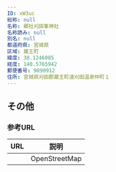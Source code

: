 ```yaml
---
ID: xW3uc
総称: null
名称: 郷社刈田峯神社
名称読み: null
別名: null
都道府県: 宮城県
区域: 蔵王町
緯度: 38.1246085
経度: 140.5765942
郵便番号: 9890912
住所: 宮城県刈田郡蔵王町遠刈田温泉仲町１
---
```


## その他

### 参考URL

| URL | 説明          |
| --- | ------------- |
|     | OpenStreetMap |
